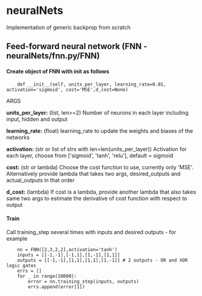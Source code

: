 # neuralNets
Implementation of generic backprop from scratch


## Feed-forward neural network (FNN - neuralNets/fnn.py/FNN)

#### Create object of FNN with __init__ as follows

        def __init__(self, units_per_layer, learning_rate=0.01, activation='sigmoid', cost='MSE',d_cost=None)

ARGS

**units_per_layer:** (list, len>=2) Number of neurons in each layer including input, hidden and output

**learning_rate:** (float) learning_rate to update the weights and biases of the networks

**activation:** (str or list of strs with len=len(units_per_layer)) Activation for each layer, choose from ['sigmoid', 'tanh', 'relu'], default = sigmoid

**cost:** (str or lambda) Choose the cost function to use, currently only 'MSE'. Alternatively provide lambda that takes two args, desired_outputs and actual_outputs in that order

**d_cost:** (lambda) If cost is a lambda, provide another lambda that also takes same two args to estimate the derivative of cost function with respect to output


#### Train
Call training_step several times with inputs and desired outputs - for example

        nn = FNN([2,3,2,2],activation='tanh')
        inputs = [[-1,-1],[-1,1],[1,-1],[1,1]]
        outputs = [[-1,-1],[1,1],[1,1],[1,-1]] # 2 outputs - OR and XOR logic gates
        errs = []
        for _ in range(10000):
            error = nn.training_step(inputs, outputs)
            errs.append(error[1])
